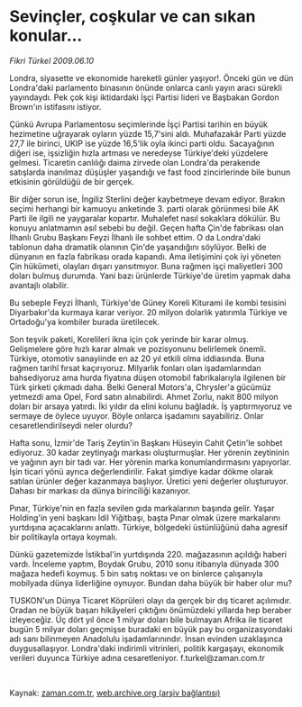 # Sevinçler, coşkular ve can sıkan konular...

*Fikri Türkel 2009.06.10*

<tr><td class="metin" colspan="2" style="padding-top: 20px; padding-left: 5px; padding-right: 10px;">Londra, siyasette ve ekonomide hareketli günler yaşıyor!. Önceki gün ve dün Londra'daki parlamento binasının önünde onlarca canlı yayın aracı sürekli yayındaydı. Pek çok kişi iktidardaki İşçi Partisi lideri ve Başbakan Gordon Brown'ın istifasını istiyor.</td></tr><tr><td class="metin" colspan="2" style="padding-top: 20px; padding-left: 5px; padding-right: 10px;"><p> Çünkü Avrupa Parlamentosu seçimlerinde İşçi Partisi tarihin en büyük hezimetine uğrayarak oyların yüzde 15,7'sini aldı. Muhafazakâr Parti yüzde 27,7 ile birinci, UKIP ise yüzde 16,5'lik oyla ikinci parti oldu. Sacayağının diğeri ise, işsizliğin hızla artması ve neredeyse Türkiye'deki yüzdelere gelmesi. Ticaretin canlılığı daima zirvede olan Londra'da perakende satışlarda inanılmaz düşüşler yaşandığı ve fast food zincirlerinde bile bunun etkisinin görüldüğü de bir gerçek.
<p>Bir diğer sorun ise, İngiliz Sterlini değer kaybetmeye devam ediyor. Bırakın seçimi herhangi bir kamuoyu anketinde 3. parti olarak görünmesi bile AK Parti ile ilgili ne yaygaralar kopartır. Muhalefet nasıl sokaklara dökülür. Bu konuyu anlatmamın asıl sebebi bu değil. Geçen hafta Çin'de fabrikası olan İlhanlı Grubu Başkanı Feyzi İlhanlı ile sohbet ettim. O da Londra'daki tablonun daha dramatik olanının Çin'de yaşandığını söylüyor. Belki de dünyanın en fazla fabrikası orada kapandı. Ama iletişimini çok iyi yöneten Çin hükümeti, olayları dışarı yansıtmıyor. Buna rağmen işçi maliyetleri 300 doları bulmuş durumda. Yani bazı ürünlerde Türkiye'de üretim yapmak daha avantajlı olabilir.
<p>Bu sebeple Feyzi İlhanlı, Türkiye'de Güney Koreli Kiturami ile kombi tesisini Diyarbakır'da kurmaya karar veriyor. 20 milyon dolarlık yatırımla Türkiye ve Ortadoğu'ya kombiler burada üretilecek.
<p>Son teşvik paketi, Korelileri ikna için çok yerinde bir karar olmuş. Gelişmelere göre hızlı karar almak ve pozisyonunu belirlemek önemli. Türkiye, otomotiv sanayiinde en az 20 yıl etkili olma iddiasında. Buna rağmen tarihî fırsat kaçırıyoruz. Milyarlık fonları olan işadamlarından bahsediyoruz ama hurda fiyatına düşen otomobil fabrikalarıyla ilgilenen bir Türk şirketi çıkmadı daha. Belki General Motors'a, Chrysler'a gücümüz yetmezdi ama Opel, Ford satın alınabilirdi. Ahmet Zorlu, nakit 800 milyon doları bir arsaya yatırdı. İki yıldır da elini kolunu bağladık. İş yaptırmıyoruz ve sermaye de öylece uyuyor. Böyle onlarca işadamını sayabiliriz. Onlar cesaretlendirilseydi neler olurdu?
<p>Hafta sonu, İzmir'de Tariş Zeytin'in Başkanı Hüseyin Cahit Çetin'le sohbet ediyoruz. 30 kadar zeytinyağı markası oluşturmuşlar. Her yörenin zeytininin ve yağının ayrı bir tadı var. Her yörenin marka konumlandırmasını yapıyorlar. İşin ticari yönü ayrıca değerlendirilir. Fakat şimdiye kadar dökme olarak satılan ürünler değer kazanmaya başlıyor. Üretici yeni değerler oluşturuyor. Dahası bir markası da dünya birinciliği kazanıyor.
<p>Pınar, Türkiye'nin en fazla sevilen gıda markalarının başında gelir. Yaşar Holding'in yeni başkanı İdil Yiğitbaşı, başta Pınar olmak üzere markalarını yurtdışına açacaklarını anlattı. Türkiye, bölgedeki üstünlüğünü daha agresif bir politikayla ortaya koymalı.
<p>Dünkü gazetemizde İstikbal'in yurtdışında 220. mağazasının açıldığı haberi vardı. İnceleme yaptım, Boydak Grubu, 2010 sonu itibarıyla dünyada 300 mağaza hedefi koymuş. 5 bin satış noktası ve on binlerce çalışanıyla mobilyada dünya liderliğine oynuyor. Bundan daha büyük bir haber olur mu?
<p>TUSKON'un Dünya Ticaret Köprüleri olayı da gerçek bir dış ticaret açılımıdır. Oradan ne büyük başarı hikâyeleri çıktığını önümüzdeki yıllarda hep beraber izleyeceğiz. Üç dört yıl önce 1 milyar doları bile bulmayan Afrika ile ticaret bugün 5 milyar doları geçmişse buradaki en büyük pay bu organizasyondaki adı sanı bilinmeyen Anadolulu işadamlarınındır. İnsan evinden uzaklaşınca duygusallaşıyor. Londra'daki indirimli vitrinleri, politik kargaşayı, ekonomik verileri duyunca Türkiye adına cesaretleniyor. f.turkel@zaman.com.tr
<p><br/></p></p></p></p></p></p></p></p></p></td></tr>

Kaynak: [zaman.com.tr](http://zaman.com.tr/yazar.do?yazino=857229), [web.archive.org (arşiv bağlantısı)](http://web.archive.org/web/20090809163746/http://www.zaman.com.tr:80/yazar.do?yazino=857229)
